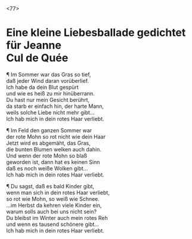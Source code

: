<77>

# Eine kleine Liebesballade gedichtet für Jeanne<br /> Cul de Quée

¶ Im Sommer war das Gras so tief,  
daß jeder Wind daran vorüberlief.  
Ich habe da dein Blut gespürt  
und wie es heiß zu mir hinüberrann.  
Du hast nur mein Gesicht berührt,  
da starb er einfach hin, der harte Mann,  
weils solche Liebe nicht mehr gibt…  
Ich hab mich in dein rotes Haar verliebt.

¶ Im Feld den ganzen Sommer war  
der rote Mohn so rot nicht wie dein Haar  
Jetzt wird es abgemäht, das Gras,  
die bunten Blumen welken auch dahin.  
Und wenn der rote Mohn so blaß  
geworden ist, dann hat es keinen Sinn  
daß es noch weiße Wolken gibt…  
Ich hab mich in dein rotes Haar verliebt.

¶ Du sagst, daß es bald Kinder gibt,  
wenn man sich in dein rotes Haar verliebt,  
so rot wie Mohn, so weiß wie Schnee.  
…im Herbst da kehren viele Kinder ein,  
warum solls auch bei uns nicht sein?  
Du bleibst im Winter auch mein rotes Reh  
und wenn es tausend schönere gibt…  
Ich hab mich in dein rotes Haar verliebt.
